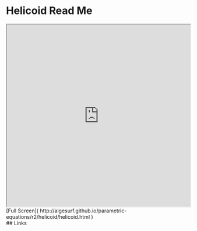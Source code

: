 Helicoid Read Me
===

<iframe src='http://algesurf.github.io/parametric-equations/r2/helicoid/helicoid.html' width=100% height=500px >
There is an `iframe` here. It is not visible when viewed on github.com/algesurf. To view, please see 'Project Links' below.
</iframe>
[Full Screen]( http://algesurf.github.io/parametric-equations/r2/helicoid/helicoid.html )
<br>
## Links 
<http://www.3d-meier.de/tut3/Seite24.html>  
